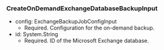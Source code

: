 ### CreateOnDemandExchangeDatabaseBackupInput


- config: ExchangeBackupJobConfigInput
  - Required. Configuration for the on-demand backup.
- id: System.String
  - Required. ID of the Microsoft Exchange database.
